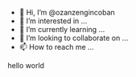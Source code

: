 - 👋 Hi, I’m @ozanzengincoban
- 👀 I’m interested in ...
- 🌱 I’m currently learning ...
- 💞️ I’m looking to collaborate on ...
- 📫 How to reach me ...

<!---
ozanzengincoban/ozanzengincoban is a ✨ special ✨ repository because its `README.md` (this file) appears on your GitHub profile.
You can click the Preview link to take a look at your changes.
--->hello world

